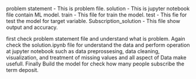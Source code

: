 problem statement - This is problem file.
solution - This is jupyter notebook file contain ML model.
train - This file for train the model.
test  - This fie for test the model for target variable.
Subscription_solution - This file show output and accuracy.

first check problem statement file and understand what is problem.
Again check the solution.ipynb file for understand the data and perform operation at jupyter notebook such as data preprossesing, data cleaning, visualization,
and treatment of missing values and all aspect of Data make usefull.
Finally Build the model for check how many people subscribe the term deposit.
